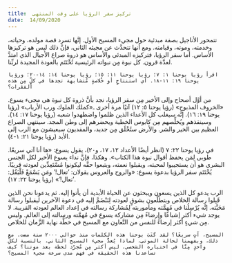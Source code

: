 ```yaml
---
title:  تركيز سفر الرؤيا على وقت المنتهى
date:  14/09/2020
---
```


تتمحور الأناجيل بصفة مبدئية حول مجيء المسيح الأول. إنَّها تسرد قصة مولده، وحياته، وخدمته، وموته، وقيامته. ومع أنها تتحدَّث عن مجيئه الثاني، فإنَّ ذلك ليس هو تركيزها الأساس. أما سفر الرؤيا، فتركيزه المبدئي والأساس هو ذروة صراع الأجيال الذي امتدَّ لعدَّة قرون. كل نبوة مِن نبواته الرئيسية تُخْتَتَم بالعودة المجيدة لربِّنا.

`اقرأ رؤيا يوحنا ١: ٧؛ رؤيا يوحنا ١١: ١٥؛ رؤيا يوحنا ١٤: ١٤-٢٠؛ ورؤيا يوحنا ١٩: ١١-١٨. أي استنتاجٍ أو خُلاصةٍ مُتشابهة تجدها في كلٍّ مِن هذه الفقرات؟`

من أوَّل أصحاح وإلى الأخير مِن سفر الرؤيا، نجد بأنَّ ذروة كل نبوة هي مجيء يسوع. «الخروف المذبوح» (رؤيا يوحنا ٥: ١٢) آتيًا مرة أخرى ـ«كملك الملوك ورب الأرباب» (رؤيا يوحنا ١٩: ١٦). إنَّه سيغلب كل الأعداء الذين ظلموا واضطهدوا شعبه (رؤيا يوحنا ١٧: ١٤). وسينقذهم ويُخلِّصهم مِن كابوس الخطية ويحضرهم إلى وطن المجد. سينتهي الصراع العظيم بين الخير والشر. والأرض ستُخْلَق مِن جديد، والمفديون سيعيشون مع الرب إلى الأبد (رؤيا يوحنا ٢١: ١-٤).

في رؤيا يوحنا ٢٢: ٧ (انظر أيضًا الأعداد ١٢، ١٧، و٢٠)، يقول يسوع: «ها أنا آتي سريعًا. طوبى لِمَن يحفظ أقوال نبوة هذا الكتاب». وهكذا، فإنَّ نداء يسوع الأخير لكل الجنس البشري هو أن يستجيبوا لمحبته، ويقبلوا نعمته، ويتبعوا حقَّه ليكونوا مُسْتَعِدِّين لعودته قريبًا. يُخْتَتَم سفر الرؤيا بدعوة يسوع: «والروح والعروس يقولان: ’تعال!’ ومَن يَسْمَعْ فَلْيَقُل: ’تعال!’» (رؤيا يوحنا ٢٢: ١٧).

الرب يدعو كل الذين يسعون ويبحثون عن الحياة الأبدية أن يأتوا إليه. ثم يدعونا نحن الذين قَبِلوا رسالة الخلاص ويتطلَّعون بشوقٍ لعودته لِنَنْضَمَّ إليه في دعوة الآخرين ليقبلوا رسالة مَحَبَّته. إنَّه يُرْسِلُنا في مُهِمَّته ومأموريته لِمُشاركة رسالته في إعداد العالم لعودته القريبة. لا يوجد شيء أكثر إشباعًا وإرضاءً مِن مشاركة يسوع في مُهمَّته ورسالته إلى العالم. وليس مِن شيءٍ أكثر إرضاءً للنفس من التَّعاون مع المسيح في خطَّة نهاية الزَّمان للخلاص.

`المسيح، آتٍ سريعًا؟ لقد كَتَبَ يوحنا هذه الكلمات منذ حوالي ٢٠٠٠ سنة مضت. مع ذلك، وبفهمنا لحالة الموتى، لماذا يُعدُّ مجيء المسيح الثاني، بالنسبة لكلِّ واحدٍ مِنَّا في اختباره الشخصي، ليس أكثر مِن مُجرَّد لحظة بعد موتنا؟ كيف تساعدنا هذه الحقيقة في فهم مدى سرعة مجيء المسيح؟`